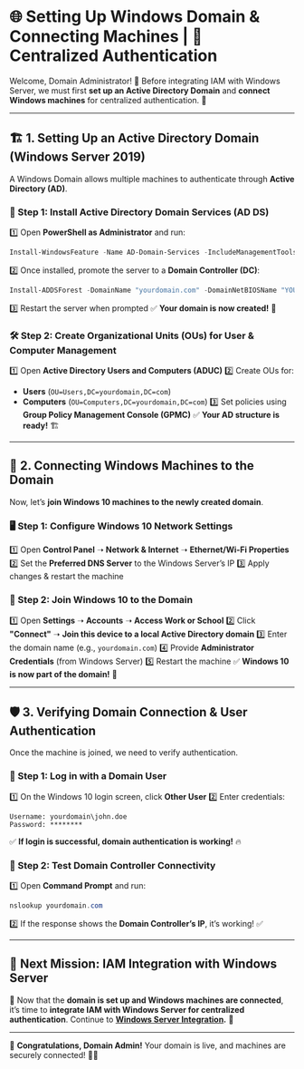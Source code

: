 # 🌐 Setting Up Windows Domain & Connecting Machines | 🏰 Centralized Authentication

Welcome, Domain Administrator! 🏰 Before integrating IAM with Windows Server, we must first **set up an Active Directory Domain** and **connect Windows machines** for centralized authentication. 🚀

---

## **🏗️ 1. Setting Up an Active Directory Domain (Windows Server 2019)**
A Windows Domain allows multiple machines to authenticate through **Active Directory (AD)**.

### **📌 Step 1: Install Active Directory Domain Services (AD DS)**
1️⃣ Open **PowerShell as Administrator** and run:
   ```powershell
   Install-WindowsFeature -Name AD-Domain-Services -IncludeManagementTools
   ```
2️⃣ Once installed, promote the server to a **Domain Controller (DC)**:
   ```powershell
   Install-ADDSForest -DomainName "yourdomain.com" -DomainNetBIOSName "YOURDOMAIN"
   ```
3️⃣ Restart the server when prompted
✅ **Your domain is now created!** 🎯

### **🛠️ Step 2: Create Organizational Units (OUs) for User & Computer Management**
1️⃣ Open **Active Directory Users and Computers (ADUC)**
2️⃣ Create OUs for:
   - **Users** (`OU=Users,DC=yourdomain,DC=com`)
   - **Computers** (`OU=Computers,DC=yourdomain,DC=com`)
3️⃣ Set policies using **Group Policy Management Console (GPMC)**
✅ **Your AD structure is ready!** 🏗️

---

## **🔗 2. Connecting Windows Machines to the Domain**
Now, let’s **join Windows 10 machines to the newly created domain**.

### **🖥️ Step 1: Configure Windows 10 Network Settings**
1️⃣ Open **Control Panel** ➝ **Network & Internet** ➝ **Ethernet/Wi-Fi Properties**
2️⃣ Set the **Preferred DNS Server** to the Windows Server’s IP
3️⃣ Apply changes & restart the machine

### **🔑 Step 2: Join Windows 10 to the Domain**
1️⃣ Open **Settings** ➝ **Accounts** ➝ **Access Work or School**
2️⃣ Click **"Connect"** ➝ **Join this device to a local Active Directory domain**
3️⃣ Enter the domain name (e.g., `yourdomain.com`)
4️⃣ Provide **Administrator Credentials** (from Windows Server)
5️⃣ Restart the machine
✅ **Windows 10 is now part of the domain!** 🎯

---

## **🛡️ 3. Verifying Domain Connection & User Authentication**
Once the machine is joined, we need to verify authentication.

### **📝 Step 1: Log in with a Domain User**
1️⃣ On the Windows 10 login screen, click **Other User**
2️⃣ Enter credentials:
   ```
   Username: yourdomain\john.doe
   Password: ********
   ```
✅ **If login is successful, domain authentication is working!** 🔥

### **📡 Step 2: Test Domain Controller Connectivity**
1️⃣ Open **Command Prompt** and run:
   ```powershell
   nslookup yourdomain.com
   ```
2️⃣ If the response shows the **Domain Controller’s IP**, it’s working! ✅

---

## **🎯 Next Mission: IAM Integration with Windows Server**
📌 Now that the **domain is set up and Windows machines are connected**, it’s time to **integrate IAM with Windows Server for centralized authentication**. Continue to **[Windows Server Integration](integration/windows_server.md).** 🚀

---

🎉 **Congratulations, Domain Admin!** Your domain is live, and machines are securely connected! 🏰🔥
